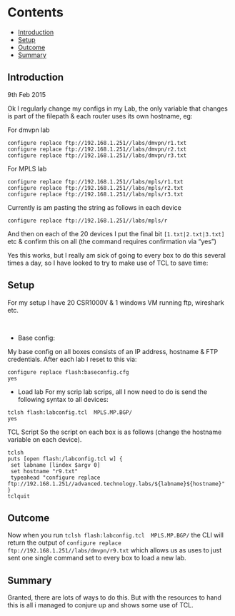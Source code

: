 # Contents
  - [Introduction](#introduction-)
  - [Setup](#setup-)
  - [Outcome](#outcome-)
  - [Summary](#summary-)

<!-- Google tag (gtag.js) -->
<script async src="https://www.googletagmanager.com/gtag/js?id=G-XKHR6PXZ9V"></script>
<script>
  window.dataLayer = window.dataLayer || [];
  function gtag(){dataLayer.push(arguments);}
  gtag('js', new Date());

  gtag('config', 'G-XKHR6PXZ9V');
</script>


## Introduction <a name="introduction"></a>

9th Feb 2015

Ok I regularly change my configs in my Lab, the only variable that changes is part of the filepath & each router uses its own hostname, eg:

For dmvpn lab
```
configure replace ftp://192.168.1.251//labs/dmvpn/r1.txt
configure replace ftp://192.168.1.251//labs/dmvpn/r2.txt
configure replace ftp://192.168.1.251//labs/dmvpn/r3.txt
```

For MPLS lab
```
configure replace ftp://192.168.1.251//labs/mpls/r1.txt
configure replace ftp://192.168.1.251//labs/mpls/r2.txt
configure replace ftp://192.168.1.251//labs/mpls/r3.txt
```


Currently is am pasting the string as follows in each device
```
configure replace ftp://192.168.1.251//labs/mpls/r
```

And then on each of the 20 devices I put the final bit ```[1.txt|2.txt|3.txt]``` etc & confirm this on all (the command requires confirmation via “yes”)


Yes this works, but I really am sick of going to every box to do this several times a day, so I have looked to try to make use of TCL to save time:


## Setup <a name="setup"></a>

For my setup I have 20 CSR1000V & 1 windows VM running ftp, wireshark etc.

<br>

* Base config:

My base config on all boxes consists of an IP address, hostname & FTP credentials. After each lab I reset to this via:
```
configure replace flash:baseconfig.cfg
yes
```

* Load lab
For my scrip lab scrips, all I now need to do is send the following syntax to all devices:
```
tclsh flash:labconfig.tcl  MPLS.MP.BGP/
yes
```

TCL Script
So the script on each box is as follows (change the hostname variable on each device).

```
tclsh
puts [open flash:/labconfig.tcl w] {
 set labname [lindex $argv 0]
 set hostname "r9.txt"
 typeahead "configure replace ftp://192.168.1.251//advanced.technology.labs/${labname}${hostname}"
}
tclquit
```

## Outcome <a name="outcome"></a>
Now when you run ```tclsh flash:labconfig.tcl  MPLS.MP.BGP/``` the CLI will return the output of ```configure replace ftp://192.168.1.251//labs/dmvpn/r9.txt``` which allows us as uses to just sent one single command set to every box to load a new lab.

## Summary <a name="summary"></a>
Granted, there are lots of ways to do this. But with the resources to hand this is all i managed to conjure up and shows some use of TCL.
